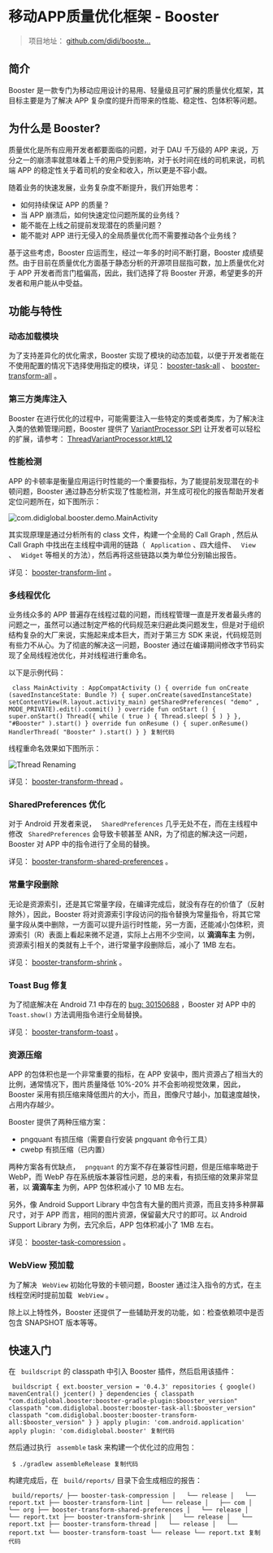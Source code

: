 # 移动APP质量优化框架 - Booster #

> 
> 
> 
> 项目地址： [github.com/didi/booste…](
> https://link.juejin.im?target=https%3A%2F%2Fgithub.com%2Fdidi%2Fbooster )
> 
> 

## 简介 ##

Booster 是一款专门为移动应用设计的易用、轻量级且可扩展的质量优化框架，其目标主要是为了解决 APP 复杂度的提升而带来的性能、稳定性、包体积等问题。

## 为什么是 Booster? ##

质量优化是所有应用开发者都要面临的问题，对于 DAU 千万级的 APP 来说，万分之一的崩溃率就意味着上千的用户受到影响，对于长时间在线的司机来说，司机端 APP 的稳定性关乎着司机的安全和收入，所以更是不容小觑。

随着业务的快速发展，业务复杂度不断提升，我们开始思考：

* 如何持续保证 APP 的质量？
* 当 APP 崩溃后，如何快速定位问题所属的业务线？
* 能不能在上线之前提前发现潜在的质量问题？
* 能不能对 APP 进行无侵入的全局质量优化而不需要推动各个业务线？

基于这些考虑，Booster 应运而生，经过一年多的时间不断打磨，Booster 成绩斐然。由于目前在质量优化方面基于静态分析的开源项目屈指可数，加上质量优化对于 APP 开发者而言门槛偏高，因此，我们选择了将 Booster 开源，希望更多的开发者和用户能从中受益。

## 功能与特性 ##

### 动态加载模块 ###

为了支持差异化的优化需求，Booster 实现了模块的动态加载，以便于开发者能在不使用配置的情况下选择使用指定的模块，详见： [booster-task-all]( https://link.juejin.im?target=https%3A%2F%2Fgithub.com%2Fdidi%2Fbooster%2Fblob%2Fmaster%2Fbooster-task-all%2Fbuild.gradle ) 、 [booster-transform-all]( https://link.juejin.im?target=https%3A%2F%2Fgithub.com%2Fdidi%2Fbooster%2Fblob%2Fmaster%2Fbooster-transform-all%2Fbuild.gradle ) 。

### 第三方类库注入 ###

Booster 在进行优化的过程中，可能需要注入一些特定的类或者类库，为了解决注入类的依赖管理问题，Booster 提供了 [VariantProcessor SPI]( https://link.juejin.im?target=https%3A%2F%2Fgithub.com%2Fdidi%2Fbooster%2Fblob%2Fmaster%2Fbooster-task-spi ) 让开发者可以轻松的扩展，请参考： [ThreadVariantProcessor.kt#L12]( https://link.juejin.im?target=https%3A%2F%2Fgithub.com%2Fdidi%2Fbooster%2Fblob%2Fmaster%2Fbooster-transform-thread%2Fsrc%2Fmain%2Fkotlin%2Fcom%2Fdidiglobal%2Fbooster%2Ftransform%2Fthread%2FThreadVariantProcessor.kt%23L12 )

### 性能检测 ###

APP 的卡顿率是衡量应用运行时性能的一个重要指标，为了能提前发现潜在的卡顿问题，Booster 通过静态分析实现了性能检测，并生成可视化的报告帮助开发者定位问题所在，如下图所示：

![com.didiglobal.booster.demo.MainActivity](https://user-gold-cdn.xitu.io/2019/5/26/16af25c984349749?imageView2/0/w/1280/h/960/ignore-error/1)

其实现原理是通过分析所有的 class 文件，构建一个全局的 Call Graph , 然后从 Call Graph 中找出在主线程中调用的链路（ ` Application` 、四大组件、 ` View` 、 ` Widget` 等相关的方法），然后再将这些链路以类为单位分别输出报告。

详见： [booster-transform-lint]( https://link.juejin.im?target=https%3A%2F%2Fgithub.com%2Fdidi%2Fbooster%2Fblob%2Fmaster%2Fbooster-transform-lint ) 。

### 多线程优化 ###

业务线众多的 APP 普遍存在线程过载的问题，而线程管理一直是开发者最头疼的问题之一，虽然可以通过制定严格的代码规范来归避此类问题发生，但是对于组织结构复杂的大厂来说，实施起来成本巨大，而对于第三方 SDK 来说，代码规范则有些力不从心。为了彻底的解决这一问题，Booster 通过在编译期间修改字节码实现了全局线程池优化，并对线程进行重命名。

以下是示例代码：

` class MainActivity : AppCompatActivity () { override fun onCreate (savedInstanceState: Bundle ?) { super.onCreate(savedInstanceState) setContentView(R.layout.activity_main) getSharedPreferences( "demo" , MODE_PRIVATE).edit().commit() } override fun onStart () { super.onStart() Thread({ while ( true ) { Thread.sleep( 5 ) } }, "#Booster" ).start() } override fun onResume () { super.onResume() HandlerThread( "Booster" ).start() } } 复制代码`

线程重命名效果如下图所示：

![Thread Renaming](https://user-gold-cdn.xitu.io/2019/5/26/16af25c98cc37bca?imageView2/0/w/1280/h/960/ignore-error/1)

详见： [booster-transform-thread]( https://link.juejin.im?target=https%3A%2F%2Fgithub.com%2Fdidi%2Fbooster%2Fblob%2Fmaster%2Fbooster-transform-thread%2F ) 。

### SharedPreferences 优化 ###

对于 Android 开发者来说， ` SharedPreferences` 几乎无处不在，而在主线程中修改 ` SharedPreferences` 会导致卡顿甚至 ANR，为了彻底的解决这一问题，Booster 对 APP 中的指令进行了全局的替换。

详见： [booster-transform-shared-preferences]( https://link.juejin.im?target=https%3A%2F%2Fgithub.com%2Fdidi%2Fbooster%2Fblob%2Fmaster%2Fbooster-transform-shared-preferences%2F ) 。

### 常量字段删除 ###

无论是资源索引，还是其它常量字段，在编译完成后，就没有存在的价值了（反射除外），因此，Booster 将对资源索引字段访问的指令替换为常量指令，将其它常量字段从类中删除，一方面可以提升运行时性能，另一方面，还能减小包体积，资源索引（R）表面上看起来微不足道，实际上占用不少空间，以 **滴滴车主** 为例，资源索引相关的类就有上千个，进行常量字段删除后，减小了 1MB 左右。

详见： [booster-transform-shrink]( https://link.juejin.im?target=https%3A%2F%2Fgithub.com%2Fdidi%2Fbooster%2Fblob%2Fmaster%2Fbooster-transform-shrink%2F ) 。

### Toast Bug 修复 ###

为了彻底解决在 Android 7.1 中存在的 [bug: 30150688]( https://link.juejin.im?target=https%3A%2F%2Fandroid.googlesource.com%2Fplatform%2Fframeworks%2Fbase%2F%2B%2Fdc24f93 ) ，Booster 对 APP 中的 ` Toast.show()` 方法调用指令进行全局替换。

详见： [booster-transform-toast]( https://link.juejin.im?target=https%3A%2F%2Fgithub.com%2Fdidi%2Fbooster%2Fblob%2Fmaster%2Fbooster-transform-toast%2F ) 。

### 资源压缩 ###

APP 的包体积也是一个非常重要的指标，在 APP 安装中，图片资源占了相当大的比例，通常情况下，图片质量降低 10%-20% 并不会影响视觉效果，因此，Booster 采用有损压缩来降低图片的大小，而且，图像尺寸越小，加载速度越快，占用内存越少。

Booster 提供了两种压缩方案：

* pngquant 有损压缩（需要自行安装 pngquant 命令行工具）
* cwebp 有损压缩（已内置）

两种方案各有优缺点， ` pngquant` 的方案不存在兼容性问题，但是压缩率略逊于 WebP，而 WebP 存在系统版本兼容性问题，总的来看，有损压缩的效果非常显著，以 **滴滴车主** 为例，APP 包体积减小了 10 MB 左右。

另外，像 Android Support Library 中包含有大量的图片资源，而且支持多种屏幕尺寸，对于 APP 而言，相同的图片资源，保留最大尺寸的即可。以 Android Support Library 为例，去冗余后，APP 包体积减小了 1MB 左右。

详见： [booster-task-compression]( https://link.juejin.im?target=https%3A%2F%2Fgithub.com%2Fdidi%2Fbooster%2Fblob%2Fmaster%2Fbooster-task-compression%2F ) 。

### WebView 预加载 ###

为了解决 ` WebView` 初始化导致的卡顿问题，Booster 通过注入指令的方式，在主线程空闲时提前加载 ` WebView` 。

除上以上特性外，Booster 还提供了一些辅助开发的功能，如：检查依赖项中是否包含 SNAPSHOT 版本等等。

## 快速入门 ##

在 ` buildscript` 的 classpath 中引入 Booster 插件，然后启用该插件：

` buildscript { ext.booster_version = '0.4.3' repositories { google() mavenCentral() jcenter() } dependencies { classpath "com.didiglobal.booster:booster-gradle-plugin:$booster_version" classpath "com.didiglobal.booster:booster-task-all:$booster_version" classpath "com.didiglobal.booster:booster-transform-all:$booster_version" } } apply plugin: 'com.android.application' apply plugin: 'com.didiglobal.booster' 复制代码`

然后通过执行 ` assemble` task 来构建一个优化过的应用包：

` $ ./gradlew assembleRelease 复制代码`

构建完成后，在 ` build/reports/` 目录下会生成相应的报告：

` build/reports/ ├── booster-task-compression │   └── release │   └── report.txt ├── booster-transform-lint │   └── release │   ├── com │   └── org ├── booster-transform-shared-preferences │   └── release │   └── report.txt ├── booster-transform-shrink │   └── release │   └── report.txt ├── booster-transform-thread │   └── release │   └── report.txt └── booster-transform-toast └── release └── report.txt 复制代码`